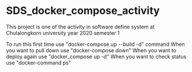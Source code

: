 # SDS_docker_compose_activity

This project is one of the activity in software define system at Chulalongkorn university year 2020 semester 1

To run this first time use "docker-compose up --build -d" command
When you want to pull down use "docker-compose down"
When you want to deploy again use "docker_compose up -d"
When you want to check status use "docker-command ps"
